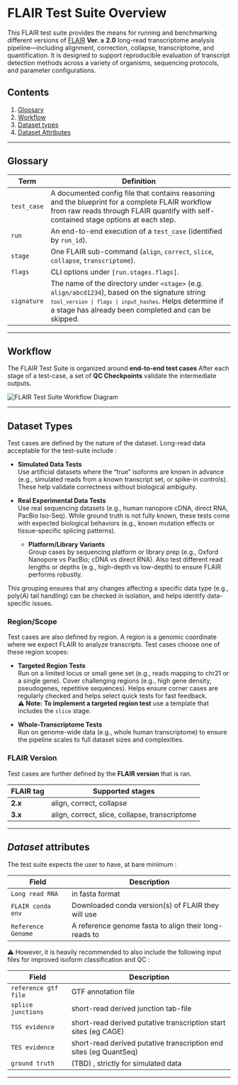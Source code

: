 # FLAIR Test Suite Overview

This FLAIR test suite provides the means for running and benchmarking different versions of [FLAIR](https://github.com/BrooksLabUCSC/flair) **Ver. ≥ 2.0** long-read transcriptome analysis pipeline—including alignment, correction, collapse, transcriptome, and quantification. It is designed to support reproducible evaluation of transcript detection methods across a variety of organisms, sequencing protocols, and parameter configurations.

## Contents

1. [Glossary](#glossary)
2. [Workflow](#workflow)
3. [Dataset types](#dataset-types)
3. [Dataset Attributes](#dataset-attributes)

---

## Glossary

| Term         | Definition                                                                                                                                                                                                                      |
| ------------ | -------------------------------------------------------------------------------------------------------------------------------------------------------------------------------------------------------------------------------- |
| `test_case`  | A documented config file that contains reasoning and the blueprint for a complete FLAIR workflow from raw reads through FLAIR quantify with self-contained stage options at each step.                                         |
| `run`        | An end-to-end execution of a `test_case` (identified by `run_id`).                                                                                                                                                                |
| `stage`      | One FLAIR sub-command (`align`, `correct`, `slice`, `collapse`, `transcriptome`).                                                                                                                                                |
| `flags`      | CLI options under `[run.stages.flags]`.                                                                                                                                                                                          |
| `signature`  | The name of the directory under `<stage>` (e.g. `align/abcd1234`), based on the signature string <code>`tool_version \| flags \| input_hashes`</code>. Helps determine if a stage has already been completed and can be skipped. |



---


## Workflow

The FLAIR Test Suite is organized around **end-to-end test cases** After each stage of a test-case, a set of **QC Checkpoints** validate the intermediate outputs.

![FLAIR Test Suite Workflow Diagram](docs/images/workflow.png)

---

## Dataset Types

Test cases are defined by the nature of the dataset. Long-read data acceptable for the test-suite include : 

- **Simulated Data Tests**  
  Use artificial datasets where the “true” isoforms are known in advance (e.g., simulated reads from a known transcript set, or spike-in controls). These help validate correctness without biological ambiguity.

- **Real Experimental Data Tests**  
  Use real sequencing datasets (e.g., human nanopore cDNA, direct RNA, PacBio Iso-Seq). While ground truth is not fully known, these tests come with expected biological behaviors (e.g., known mutation effects or tissue-specific splicing patterns).

  - **Platform/Library Variants**  
    Group cases by sequencing platform or library prep (e.g., Oxford Nanopore vs PacBio; cDNA vs direct RNA). Also test different read lengths or depths (e.g., high-depth vs low-depth) to ensure FLAIR performs robustly.


This grouping ensures that any changes affecting a specific data type (e.g., poly(A) tail handling) can be checked in isolation, and helps identify data-specific issues.

### Region/Scope

Test cases are also defined by region. A region is a genomic coordinate where we expect FLAIR to analyze transcripts. Test cases choose one of these region scopes:

- **Targeted Region Tests**  
  Run on a limited locus or small gene set (e.g., reads mapping to chr21 or a single gene). Cover challenging regions (e.g., high gene density, pseudogenes, repetitive sequences). Helps ensure corner cases are regularly checked and helps select quick tests for fast feedback.  
**⚠️ Note:** **To implement a targeted region test** use a template that includes the `slice` stage. 

- **Whole-Transcriptome Tests**  
  Run on genome-wide data (e.g., whole human transcriptome) to ensure the pipeline scales to full dataset sizes and complexities.

### FLAIR Version

Test cases are further defined by the **FLAIR version** that is ran.

| FLAIR tag | Supported stages                               |
| --------- | ---------------------------------------------- |
| **2.x**   | align, correct, collapse                       |
| **3.x**   | align, correct, slice, collapse, transcriptome |


---

## *Dataset* attributes

The test suite expects the user to have, at bare minimum : 

| Field                 | Description                                                      |
| --------------------- | ---------------------------------------------------------------- |
| `Long read RNA` | in fasta format 
| `FLAIR conda env`                | Downloaded conda version(s) of FLAIR they will use                                             |
| `Reference Genome`            | A reference genome fasta to align their long-reads to                             |

⚠️ However, it is heavily recommended to also include the following input files for improved isoform classification and QC :

| Field                 | Description                                                      |
| --------------------- | ---------------------------------------------------------------- |
| `reference gtf file`                | GTF annotation file                                              |
| `splice junctions`            | short-read derived junction tab-file                             |
| `TSS evidence`            | short-read derived putative transcription start sites (eg CAGE)                                   |
| `TES evidence`            | short-read derived putative transcription end sites (eg QuantSeq)                                                      |
| `ground truth`          | (TBD)  , strictly for simulated data                                      |

---



